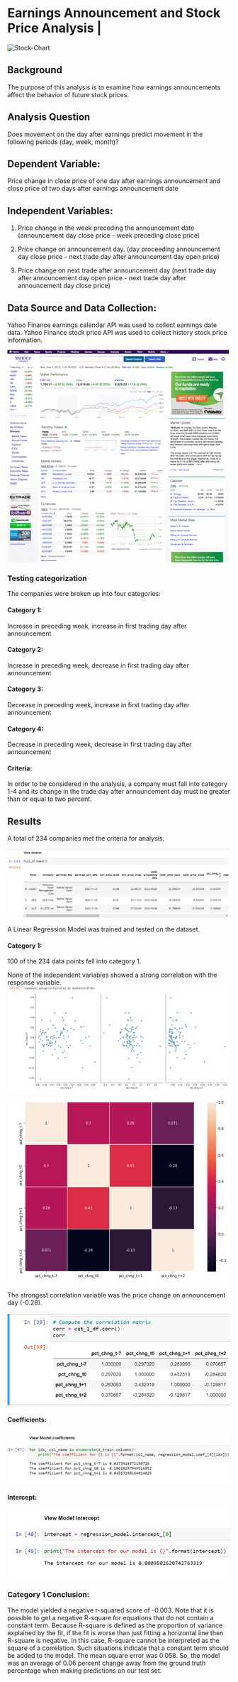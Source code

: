 # Earnings Announcement and Stock Price Analysis | 

![Stock-Chart](Images/stock_chart.gif) 

## Background

The purpose of this analysis is to examine how earnings announcements affect the behavior of future stock prices. 

## Analysis Question
Does movement on the day after earnings predict movement in the following periods (day, week, month)?

## Dependent Variable:
Price change in close price of one day after earnings announcement and close price of two days after earnings announcement date

## Independent Variables:
1) Price change in the week preceding the announcement date
(announcement day close price - week preceding close price) 

2) Price change on announcement day.
(day proceeding announcement day close price - next trade day after announcement day open price) 

3) Price change on next trade after announcement day
(next trade day after announcement day open price - next trade day after announcement day close price) 

## Data Source and Data Collection:
Yahoo Finance earnings calendar API was used to collect earnings date data. Yahoo Finance stock price API was used to collect history stock price information.

![Yahoo-Finance](Images/yahoo.gif) 

### Testing categorization
The companies were broken up into four categories:

#### Category 1:
Increase in preceding week, increase in first trading day after announcement

#### Category 2:
Increase in preceding week, decrease in first trading day after announcement

#### Category 3:
Decrease in preceding week, increase in first trading day after announcement

#### Category 4:
Decrease in preceding week, decrease in first trading day after announcement


#### Criteria:
In order to be considered in the analysis, a company must fall into category 1-4 and its change in the trade day after announcement day must be greater than or equal to two percent.

## Results
A total of 234 companies met the criteria for analysis. 

![Full-data](Images/full_dataset.png) 

A Linear Regression Model was trained and tested on the dataset.

#### Category 1:
100 of the 234 data points fell into category 1.

None of the independent variables showed a strong correlation with the response variable. 
![Cat1-Correlation1](Images/cat1_corr1.png) 

![Cat1-Correlation2](Images/cat1_corr2.png) 

The strongest correlation variable was the price change on announcement day (-0.28). 

![Cat1-Correlation3](Images/cat1_corr3.png) 

#### Coefficients:

![Cat1-Coeffient1](Images/cat1_coe1.png) 

#### Intercept:

![Cat1-Intercept1](Images/cat1_int1.png) 

### Category 1 Conclusion:

The model yielded a negative r-squared score of -0.003. Note that it is possible to get a negative R-square for equations that do not contain a constant term. Because R-square is defined as the proportion of variance explained by the fit, if the fit is worse than just fitting a horizontal line then R-square is negative. In this case, R-square cannot be interpreted as the square of a correlation. Such situations indicate that a constant term should be added to the model. The mean square error was 0.058. So, the model was an average of 0.06 percent change away from the ground truth percentage when making predictions on our test set.

